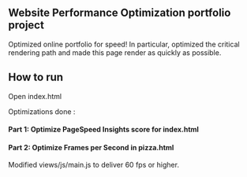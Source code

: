 ## Website Performance Optimization portfolio project

Optimized online portfolio for speed! In particular, optimized the critical rendering path and made this page render as quickly as possible.
## How to run
Open index.html

Optimizations done : 
#### Part 1: Optimize PageSpeed Insights score for index.html

#### Part 2: Optimize Frames per Second in pizza.html
Modified views/js/main.js to deliver 60 fps or higher.
